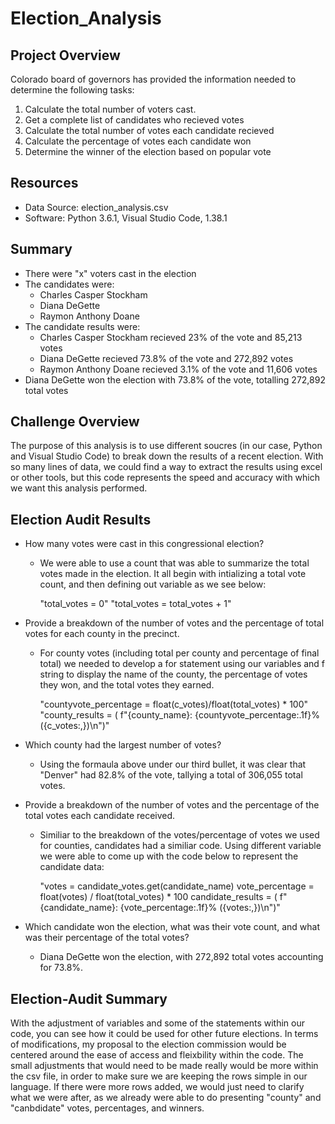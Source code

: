 # Election_Analysis

## Project Overview
Colorado board of governors has provided the information needed to determine the following tasks: 

1. Calculate the total number of voters cast.
2. Get a complete list of candidates who recieved votes
3. Calculate the total number of votes each candidate recieved 
4. Calculate the percentage of votes each candidate won 
5. Determine the winner of the election based on popular vote

## Resources 
- Data Source: election_analysis.csv
- Software: Python 3.6.1, Visual Studio Code, 1.38.1

## Summary
- There were "x" voters cast in the election
- The candidates were: 
    - Charles Casper Stockham
    - Diana DeGette 
    - Raymon Anthony Doane
- The candidate results were:
    - Charles Casper Stockham recieved 23% of the vote and 85,213 votes
    - Diana DeGette recieved 73.8% of the vote and 272,892 votes
    - Raymon Anthony Doane recieved 3.1% of the vote and 11,606 votes
- Diana DeGette won the election with 73.8% of the vote, totalling 272,892 total votes

## Challenge Overview
The purpose of this analysis is to use different soucres (in our case, Python and Visual Studio Code) to break down the results of a recent election. With so many lines of data, we could find a way to extract the results using excel or other tools, but this code represents the speed and accuracy with which we want this analysis performed.


## Election Audit Results 
- How many votes were cast in this congressional election?
    - We were able to use a count that was able to summarize the total votes made in the election. It all begin with intializing a total vote count, and then defining out variable as we see below: 
        
        "total_votes = 0"
        "total_votes = total_votes + 1"

- Provide a breakdown of the number of votes and the percentage of total votes for each county in the precinct.
    - For county votes (including total per county and percentage of final total) we needed to develop a for statement using our variables and f string to display the name of the county, the percentage of votes they won, and the total votes they earned.

        "countyvote_percentage = float(c_votes)/float(total_votes) * 100"
        "county_results = (
        f"{county_name}: {countyvote_percentage:.1f}% ({c_votes:,})\n")"

- Which county had the largest number of votes?
    - Using the formaula above under our third bullet, it was clear that "Denver" had 82.8% of the vote, tallying a total of 306,055 total votes.

- Provide a breakdown of the number of votes and the percentage of the total votes each candidate received.
    - Similiar to the breakdown of the votes/percentage of votes we used for counties, candidates had a similiar code. Using different variable we were able to come up with the code below to represent the candidate data: 

        "votes = candidate_votes.get(candidate_name)
        vote_percentage = float(votes) / float(total_votes) * 100
        candidate_results = (
        f"{candidate_name}: {vote_percentage:.1f}% ({votes:,})\n")"

- Which candidate won the election, what was their vote count, and what was their percentage of the total votes?
    - Diana DeGette won the election, with 272,892 total votes accounting for 73.8%.

## Election-Audit Summary
With the adjustment of variables and some of the statements within our code, you can see how it could be used for other future elections. In terms of modifications, my proposal to the election commission would be centered around the ease of access and fleixbility within the code. The small adjustments that would need to be made really would be more within the csv file, in order to make sure we are keeping the rows simple in our language. If there were more rows added, we would just need to clarify what we were after, as we already were able to do presenting "county" and "canbdidate" votes, percentages, and winners. 